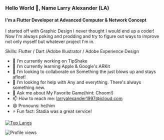 ### Hello World 👋, Name Larry Alexander (LA)
#### I'm a Flutter Developer at Advanced Computer & Network Concept
I started off with Graphic Design I never thought I would end up a coder! Now I'm always poking and prodding and try to figure out ways to improve not only myself but whatever project I'm in.  

Skills: Flutter / Dart /Adobe Illustrator / Adobe Experience Design

- 🔭 I’m currently working on TipShake 
- 🌱 I’m currently learning Apple & Google's ARKit 
- 👯 I’m looking to collaborate on Something the just blows up and stays afloat! 
- 🤔 I’m looking for help with Any and everything. There's always something new. 
- 💬 Ask me about My Favorite Game(hint: Choom!) 
- 📫 How to reach me: larryalexander1997@icloud.com 
- 😄 Pronouns: he/him 
- ⚡ Fun fact: Stadia was a great service! 



[![Top Langs](https://github-readme-stats.vercel.app/api/top-langs/?username=https://github.com/LarryAlexander)](https://github.com/anuraghazra/github-readme-stats)

![Profile views](https://gpvc.arturio.dev/https://github.com/LarryAlexander)  

